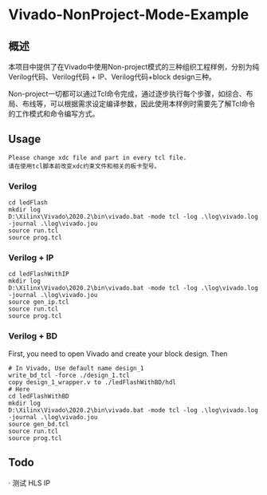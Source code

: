 # Vivado-NonProject-Mode-Example

## 概述

本项目中提供了在Vivado中使用Non-project模式的三种组织工程样例，分别为纯Verilog代码、Verilog代码 + IP、Verilog代码+block design三种。

Non-project一切都可以通过Tcl命令完成，通过逐步执行每个步骤，如综合、布局、布线等，可以根据需求设定编译参数，因此使用本样例时需要先了解Tcl命令的工作模式和命令编写方式。

## Usage

    Please change xdc file and part in every tcl file.
    请在使用tcl脚本前改变xdc约束文件和相关的板卡型号。

### Verilog
    cd ledFlash
    mkdir log
    D:\Xilinx\Vivado\2020.2\bin\vivado.bat -mode tcl -log .\log\vivado.log -journal .\log\vivado.jou
    source run.tcl
    source prog.tcl

### Verilog + IP
    cd ledFlashWithIP
    mkdir log
    D:\Xilinx\Vivado\2020.2\bin\vivado.bat -mode tcl -log .\log\vivado.log -journal .\log\vivado.jou
    source gen_ip.tcl
    source run.tcl
    source prog.tcl

### Verilog + BD
First, you need to open Vivado and create your block design. Then

    # In Vivado, Use default name design_1
    write_bd_tcl -force ./design_1.tcl
    copy design_1_wrapper.v to ./ledFlashWithBD/hdl
    # Here
    cd ledFlashWithBD
    mkdir log
    D:\Xilinx\Vivado\2020.2\bin\vivado.bat -mode tcl -log .\log\vivado.log -journal .\log\vivado.jou
    source gen_bd.tcl
    source run.tcl
    source prog.tcl

## Todo
· 测试 HLS IP